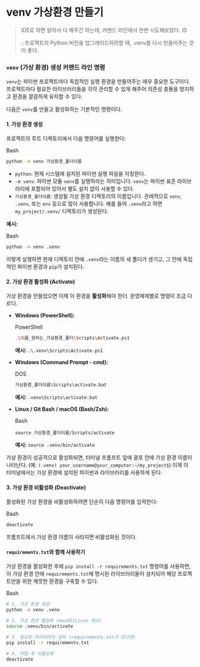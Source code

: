 # venv 가상환경 만들기

> IDE로 하면 알아서 다 해주긴 하는데, 커맨드 라인에서 한번 시도해보았다. 😊
>
> 💡프로젝트의 Python 버전을 업그레이드하려할 때, .venv를 다시 만들어주는 것이 좋다.



### `venv` (가상 환경) 생성 커맨드 라인 명령

`venv`는 파이썬 프로젝트마다 독립적인 실행 환경을 만들어주는 매우 중요한 도구이다.  프로젝트마다 필요한 라이브러리들을 각각 관리할 수 있게 해주어 의존성 충돌을 방지하고 환경을 깔끔하게 유지할 수 있다.

다음은 `venv`를 만들고 활성화하는 기본적인 명령이다.



#### 1. 가상 환경 생성

프로젝트의 루트 디렉토리에서 다음 명령어를 실행한다:

Bash

```sh
python -m venv 가상환경_폴더이름
```

- `python`: 현재 시스템에 설치된 파이썬 실행 파일을 지칭한다.
- `-m venv`: 파이썬 모듈 `venv`를 실행하라는 의미입니다. `venv`는 파이썬 표준 라이브러리에 포함되어 있어서 별도 설치 없이 사용할 수 있다.
- `가상환경_폴더이름`: 생성될 가상 환경 디렉토리의 이름입니다. 관례적으로 `venv`, `.venv`, 또는 `env` 등으로 많이 사용합니다. 예를 들어 `.venv`라고 하면 `my_project/.venv/` 디렉토리가 생성된다.

**예시:**

Bash

```sh
python -m venv .venv
```

이렇게 실행하면 현재 디렉토리 안에 `.venv`라는 이름의 새 폴더가 생기고, 그 안에 독립적인 파이썬 환경과 `pip`가 설치된다.



#### 2. 가상 환경 활성화 (Activate)

가상 환경을 만들었으면 이제 이 환경을 **활성화**해야 한더. 운영체제별로 명령이 조금 다르다.

- **Windows (PowerShell):**

  PowerShell

  ```sh
  .\이름_원하는_가상환경_폴더\Scripts\Activate.ps1
  ```

  **예시:** `.\.venv\Scripts\Activate.ps1`

- **Windows (Command Prompt - cmd):**

  DOS

  ```sh
  가상환경_폴더이름\Scripts\activate.bat
  ```

  **예시:** `.venv\Scripts\activate.bat`

- **Linux / Git Bash / macOS (Bash/Zsh):**

  Bash

  ```
  source 가상환경_폴더이름/Scripts/activate
  ```

  **예시:** `source .venv/bin/activate`

가상 환경이 성공적으로 활성화되면, 터미널 프롬프트 앞에 괄호 안에 가상 환경 이름이 나타난다. (예: `(.venv) your_username@your_computer:~/my_project$`) 이제 이 터미널에서는 가상 환경에 설치된 파이썬과 라이브러리를 사용하게 된다.



#### 3. 가상 환경 비활성화 (Deactivate)

활성화된 가상 환경을 비활성화하려면 단순히 다음 명령어를 입력한다:

Bash

```sh
deactivate
```

프롬프트에서 가상 환경 이름이 사라지면 비활성화된 것이다.



#### `requirements.txt`와 함께 사용하기

가상 환경을 활성화한 후에 `pip install -r requirements.txt` 명령어를 사용하면, 이 가상 환경 안에 `requirements.txt`에 명시된 라이브러리들이 설치되어 해당 프로젝트만을 위한 깨끗한 환경을 구축할 수 있다.

Bash

```sh
# 1. 가상 환경 생성
python -m venv .venv

# 2. 가상 환경 활성화 (macOS/Linux 예시)
source .venv/bin/activate

# 3. 필요한 라이브러리 설치 (requirements.txt가 있다면)
pip install -r requirements.txt

# 4. 작업 후 비활성화
deactivate
```

